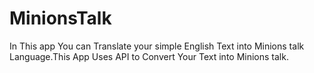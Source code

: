 # MinionsTalk
In This app You can Translate your simple English Text into Minions talk Language.This App Uses API to  Convert Your Text into Minions talk.
